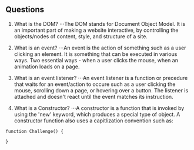 ## Questions
1. What is the DOM?
⋅⋅⋅The DOM stands for Document Object Model. It is an important part of making a website interactive, by controlling the objects/nodes of content, style, and structure of a site.

2. What is an event?
⋅⋅⋅An event is the action of something such as a user clicking an element. It is something that can be executed in various ways. Two essential ways - when a user clicks the mouse, when an animation loads on a page.

3. What is an event listener?
⋅⋅⋅An event listener is a function or precedure that waits for an event/action to occure such as a user clicking the mouse, scrolling down a page, or hovering over a button. The listener is attached and doesn't react until the event matches its instruction.

4. What is a Constructor?
⋅⋅⋅A constructor is a function that is invoked by using the 'new' keyword, which produces a special type of object. A constructor function also uses a capitlization convention such as: 
```
function Challenge() {

}
```
